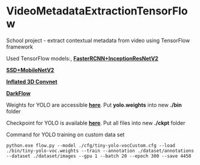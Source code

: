 # VideoMetadataExtractionTensorFlow
School project - extract contextual metadata from video using TensorFlow framework

Used TensorFlow models:,
<a href="https://tfhub.dev/google/faster_rcnn/openimages_v4/inception_resnet_v2/1" target="_blank">**FasterRCNN+InceptionResNetV2**</a><p/>
<a href="https://tfhub.dev/google/openimages_v4/ssd/mobilenet_v2/1" target="_blank">**SSD+MobileNetV2**</a><p/>
<a href="https://tfhub.dev/deepmind/i3d-kinetics-600/1" target="_blank">**Inflated 3D Convnet**</a><p/>
<a href="https://github.com/thtrieu/darkflow" target="_blank">**DarkFlow**</a><p/>

Weights for YOLO are accessible <a href="https://drive.google.com/open?id=1EMLSQpShqaLLNhUIFNbWIHPoTqRjKIAo" target="_blank">**here**</a>. Put **yolo.weights** into new **./bin** folder

Checkpoint for YOLO is available <a href="https://drive.google.com/file/d/1RiGuBkW3W_hiU7F3tNXSm5wQAq7A2zOG/view?usp=sharing" target="_blank">**here**</a>. Put all files into new **./ckpt** folder

Command for YOLO training on custom data set
```
python.exe flow.py --model ./cfg/tiny-yolo-vocCustom.cfg --load ./bin/tiny-yolo-voc.weights --train --annotation ./dataset/annotations --dataset ./dataset/images --gpu 1 --batch 20 --epoch 300 --save 4450
```
